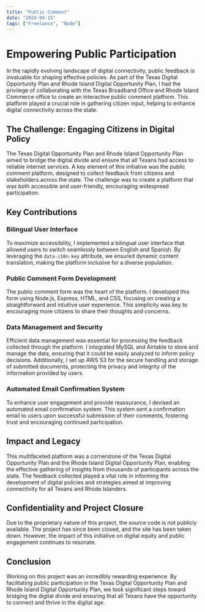 ```yaml
---
title: "Public Comment"
date: "2024-04-15"
tags: ["Freelance", "Node"]
---
```



# Empowering Public Participation

In the rapidly evolving landscape of digital connectivity, public feedback is invaluable for shaping effective policies. As part of the Texas Digital Opportunity Plan and Rhode Island Digital Opportunity Plan, I had the privilege of collaborating with the Texas Broadband Office and Rhode Island Commerce office to create an interactive public comment platform. This platform played a crucial role in gathering citizen input, helping to enhance digital connectivity across the state.

## The Challenge: Engaging Citizens in Digital Policy

The Texas Digital Opportunity Plan and Rhode Island Opportunity Plan aimed to bridge the digital divide and ensure that all Texans had access to reliable internet services. A key element of this initiative was the public comment platform, designed to collect feedback from citizens and stakeholders across the state. The challenge was to create a platform that was both accessible and user-friendly, encouraging widespread participation.

## Key Contributions

### Bilingual User Interface

To maximize accessibility, I implemented a bilingual user interface that allowed users to switch seamlessly between English and Spanish. By leveraging the `data-i18n-key` attribute, we ensured dynamic content translation, making the platform inclusive for a diverse population.

### Public Comment Form Development

The public comment form was the heart of the platform. I developed this form using Node.js, Express, HTML, and CSS, focusing on creating a straightforward and intuitive user experience. This simplicity was key to encouraging more citizens to share their thoughts and concerns.

### Data Management and Security

Efficient data management was essential for processing the feedback collected through the platform. I integrated MySQL and Airtable to store and manage the data, ensuring that it could be easily analyzed to inform policy decisions. Additionally, I set up AWS S3 for the secure handling and storage of submitted documents, protecting the privacy and integrity of the information provided by users.

### Automated Email Confirmation System

To enhance user engagement and provide reassurance, I devised an automated email confirmation system. This system sent a confirmation email to users upon successful submission of their comments, fostering trust and encouraging continued participation.

## Impact and Legacy

This multifaceted platform was a cornerstone of the Texas Digital Opportunity Plan and the Rhode Island Digital Opportunity Plan, enabling the effective gathering of insights from thousands of participants across the state. The feedback collected played a vital role in informing the development of digital policies and strategies aimed at improving connectivity for all Texans and Rhode Islanders.

## Confidentiality and Project Closure

Due to the proprietary nature of this project, the source code is not publicly available. The project has since been closed, and the site has been taken down. However, the impact of this initiative on digital equity and public engagement continues to resonate.

## Conclusion

Working on this project was an incredibly rewarding experience. By facilitating public participation in the Texas Digital Opportunity Plan and Rhode Island Digital Opportunity Plan, we took significant steps toward bridging the digital divide and ensuring that all Texans have the opportunity to connect and thrive in the digital age.


